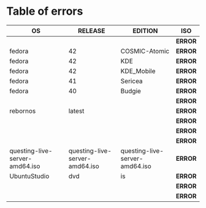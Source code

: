 # Table of errors
<!-- TABLE -->
| OS|RELEASE|EDITION|ISO |
|---|---|---|---|
|  |  |  | **ERROR** |
| fedora | 42 | COSMIC-Atomic | **ERROR** |
| fedora | 42 | KDE | **ERROR** |
| fedora | 42 | KDE_Mobile | **ERROR** |
| fedora | 41 | Sericea | **ERROR** |
| fedora | 40 | Budgie | **ERROR** |
|  |  |  | **ERROR** |
| rebornos | latest |  | **ERROR** |
|  |  |  | **ERROR** |
|  |  |  | **ERROR** |
|  |  |  | **ERROR** |
| questing-live-server-amd64.iso | questing-live-server-amd64.iso | questing-live-server-amd64.iso | **ERROR** |
| UbuntuStudio | dvd | is | **ERROR** |
|  |  |  | **ERROR** |
|  |  |  | **ERROR** |
